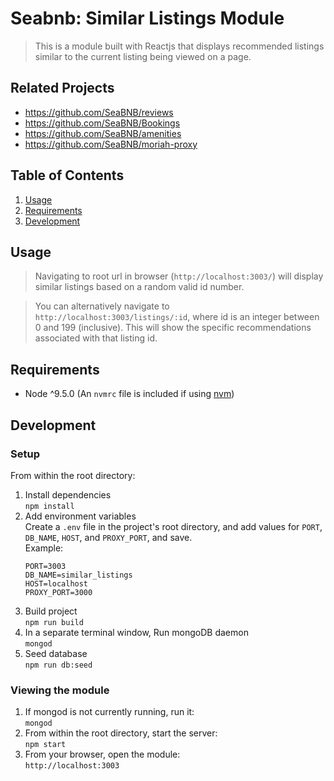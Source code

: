 # Seabnb: Similar Listings Module

> This is a module built with Reactjs that displays recommended listings similar to the current listing being viewed on a page.

## Related Projects

  - https://github.com/SeaBNB/reviews
  - https://github.com/SeaBNB/Bookings
  - https://github.com/SeaBNB/amenities
  - https://github.com/SeaBNB/moriah-proxy

## Table of Contents

1. [Usage](#Usage)
1. [Requirements](#requirements)
1. [Development](#development)

## Usage

> Navigating to root url in browser (`http://localhost:3003/`) will display similar listings based on a random valid id number.  

> You can alternatively navigate to `http://localhost:3003/listings/:id`, where id is an integer between 0 and 199 (inclusive). This will show the specific recommendations associated with that listing id.

## Requirements

- Node ^9.5.0 (An `nvmrc` file is included if using [nvm](https://github.com/creationix/nvm))

## Development

### Setup

From within the root directory:

1. Install dependencies  
   `npm install`  
2. Add environment variables  
  Create a `.env` file  in the project's root directory, and add values for `PORT`, `DB_NAME`, `HOST`, and `PROXY_PORT`, and save.  
    Example:
    ```
    PORT=3003
    DB_NAME=similar_listings
    HOST=localhost
    PROXY_PORT=3000
    ```
3. Build project  
   `npm run build`  
4. In a separate terminal window, Run mongoDB daemon  
   `mongod`  
5. Seed database  
   `npm run db:seed`  

### Viewing the module

1. If mongod is not currently running, run it:  
   `mongod`
2. From within the root directory, start the server:  
   `npm start`  
3. From your browser, open the module:  
   `http://localhost:3003`
